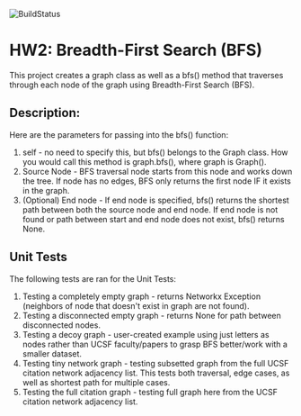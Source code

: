 ![BuildStatus](https://github.com/ashvinravi/HW2-BFS/actions/workflows/test.yml/badge.svg?event=push)

# HW2: Breadth-First Search (BFS) 

This project creates a graph class as well as a bfs() method that traverses through each node of the graph using Breadth-First Search (BFS). 

## Description: 
Here are the parameters for passing into the bfs() function: 
   1. self - no need to specify this, but bfs() belongs to the Graph class. How you would call this method is graph.bfs(), where graph is Graph(). 
   2. Source Node - BFS traversal node starts from this node and works down the tree. If node has no edges, BFS only returns the first node IF it exists in the graph. 
   3. (Optional) End node - If end node is specified, bfs() returns the shortest path between both the source node and end node. If end node is not found or path between start and end node does not exist, bfs() returns None. 

## Unit Tests     
The following tests are ran for the Unit Tests: 
   1. Testing a completely empty graph - returns Networkx Exception (neighbors of node that doesn't exist in graph are not found). 
   2. Testing a disconnected empty graph - returns None for path between disconnected nodes. 
   3. Testing a decoy graph - user-created example using just letters as nodes rather than UCSF faculty/papers to grasp BFS better/work with a smaller dataset.
   4. Testing tiny network graph - testing subsetted graph from the full UCSF citation network adjacency list. This tests both traversal, edge cases, as well as shortest path for multiple cases. 
   5. Testing the full citation graph - testing full graph here from the UCSF citation network adjacency list. 
